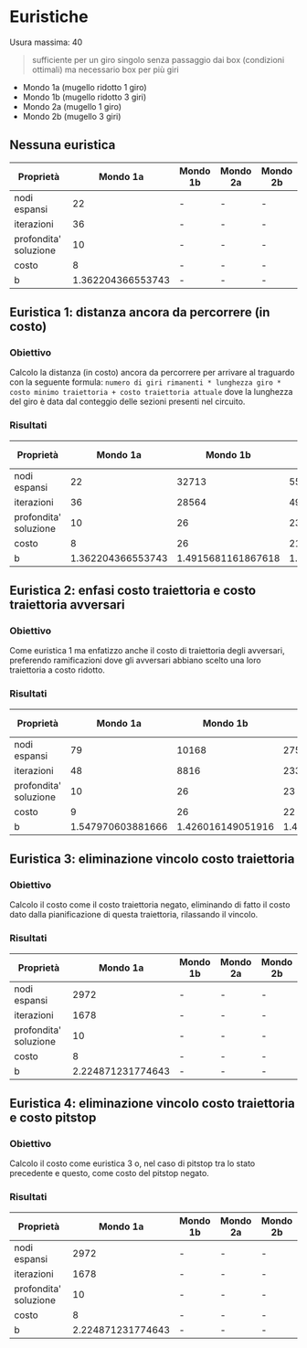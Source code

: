 # Euristiche

Usura massima: 40
> sufficiente per un giro singolo senza passaggio dai box (condizioni ottimali) ma necessario box per più giri

- Mondo 1a (mugello ridotto 1 giro)
- Mondo 1b (mugello ridotto 3 giri)
- Mondo 2a (mugello 1 giro)
- Mondo 2b (mugello 3 giri)

## Nessuna euristica

| Proprietà             | Mondo 1a           | Mondo 1b | Mondo 2a | Mondo 2b |
| --------------------- | ------------------ | -------- | -------- | -------- |
| nodi espansi          | 22                | -        | -        | -        |
| iterazioni            | 36                | -        | -        | -        |
| profondita' soluzione | 10                 | -        | -        | -        |
| costo                 | 8                  | -        | -        | -        |
| b                     | 1.362204366553743 | -        | -        | -        |

## Euristica 1: distanza ancora da percorrere (in costo)

### Obiettivo

Calcolo la distanza (in costo) ancora da percorrere per arrivare al traguardo con la seguente formula: `numero di giri rimanenti * lunghezza giro * costo minimo traiettoria + costo traiettoria attuale` dove la lunghezza del giro è data dal conteggio delle sezioni presenti nel circuito.

### Risultati

| Proprietà             | Mondo 1a           | Mondo 1b           | Mondo 2a           | Mondo 2b |
| --------------------- | ------------------ | ------------------ | ------------------ | -------- |
| nodi espansi          | 22                | 32713              | 5594               | -        |
| iterazioni            | 36                | 28564              | 4928               | -        |
| profondita' soluzione | 10                 | 26                 | 23                 | -        |
| costo                 | 8                  | 26                 | 21                 | -        |
| b                     | 1.362204366553743 | 1.4915681161867618 | 1.4552729430739644 | -        |

## Euristica 2: enfasi costo traiettoria e costo traiettoria avversari

### Obiettivo

Come euristica 1 ma enfatizzo anche il costo di traiettoria degli avversari, preferendo ramificazioni dove gli avversari abbiano scelto una loro traiettoria a costo ridotto.

### Risultati

| Proprietà             | Mondo 1a          | Mondo 1b          | Mondo 2a           | Mondo 2b |
| --------------------- | ----------------- | ----------------- | ------------------ | -------- |
| nodi espansi          | 79                | 10168             | 2758               | -        |
| iterazioni            | 48                | 8816              | 2334               | -        |
| profondita' soluzione | 10                | 26                | 23                 | -        |
| costo                 | 9                 | 26                | 22                 | -        |
| b                     | 1.547970603881666 | 1.426016149051916 | 1.4112080815442836 | -        |

## Euristica 3: eliminazione vincolo costo traiettoria

### Obiettivo

Calcolo il costo come il costo traiettoria negato, eliminando di fatto il costo dato dalla pianificazione di questa traiettoria, rilassando il vincolo.

### Risultati

| Proprietà             | Mondo 1a          | Mondo 1b | Mondo 2a | Mondo 2b |
| --------------------- | ----------------- | -------- | -------- | -------- |
| nodi espansi          | 2972              | -        | -        | -        |
| iterazioni            | 1678              | -        | -        | -        |
| profondita' soluzione | 10                | -        | -        | -        |
| costo                 | 8                 | -        | -        | -        |
| b                     | 2.224871231774643 | -        | -        | -        |

## Euristica 4: eliminazione vincolo costo traiettoria e costo pitstop

### Obiettivo

Calcolo il costo come euristica 3 o, nel caso di pitstop tra lo stato precedente e questo, come costo del pitstop negato.

### Risultati

| Proprietà             | Mondo 1a          | Mondo 1b | Mondo 2a | Mondo 2b |
| --------------------- | ----------------- | -------- | -------- | -------- |
| nodi espansi          | 2972              | -        | -        | -        |
| iterazioni            | 1678              | -        | -        | -        |
| profondita' soluzione | 10                | -        | -        | -        |
| costo                 | 8                 | -        | -        | -        |
| b                     | 2.224871231774643 | -        | -        | -        |
